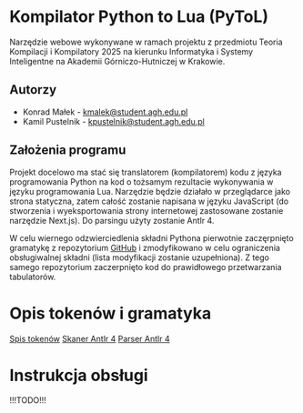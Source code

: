 # Kompilator Python to Lua (PyToL)
Narzędzie webowe wykonywane w ramach projektu z przedmiotu Teoria Kompilacji i Kompilatory 2025 na kierunku Informatyka i Systemy Inteligentne na Akademii Górniczo-Hutniczej w Krakowie.

## Autorzy
- Konrad Małek - kmalek@student.agh.edu.pl
- Kamil Pustelnik - kpustelnik@student.agh.edu.pl

## Założenia programu
Projekt docelowo ma stać się translatorem (kompilatorem) kodu z języka programowania Python na kod o tożsamym rezultacie wykonywania w języku programowania Lua. Narzędzie będzie działało w przeglądarce jako strona statyczna, zatem całość zostanie napisana w języku JavaScript (do stworzenia i wyeksportowania strony internetowej zastosowane zostanie narzędzie Next.js). Do parsingu użyty zostanie Antlr 4.

W celu wiernego odzwierciedlenia składni Pythona pierwotnie zaczęrpnięto gramatykę z repozytorium [GitHub](https://github.com/antlr/grammars-v4/tree/master/python/python3_13) i zmodyfikowano w celu ograniczenia obsługiwalnej składni (lista modyfikacji zostanie uzupełniona). Z tego samego repozytorium zaczerpnięto kod do prawidłowego przetwarzania tabulatorów.

# Opis tokenów i gramatyka
[Spis tokenów](webapp/antlr/full/PythonLexer.tokens)
[Skaner Antlr 4](webapp/antlr/full/PythonLexer.g4)
[Parser Antlr 4](webapp/antlr/full/PythonParser.g4)

# Instrukcja obsługi
!!!TODO!!!
